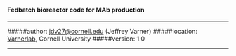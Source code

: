 #### Fedbatch bioreactor code for MAb production

____________________________________________________
#####author: jdv27@cornell.edu (Jeffrey Varner)
#####location: [Varnerlab](http://www.varnerlab.org), Cornell University
#####version: 1.0
____________________________________________________

